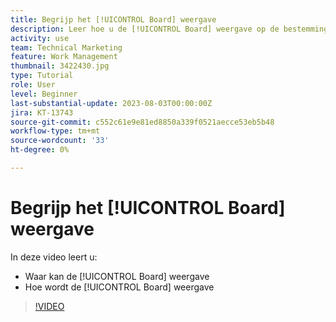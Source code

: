 ```yaml
---
title: Begrijp het [!UICONTROL Board] weergave
description: Leer hoe u de [!UICONTROL Board] weergave op de bestemmingspagina van het project.
activity: use
team: Technical Marketing
feature: Work Management
thumbnail: 3422430.jpg
type: Tutorial
role: User
level: Beginner
last-substantial-update: 2023-08-03T00:00:00Z
jira: KT-13743
source-git-commit: c552c61e9e81ed8850a339f0521aecce53eb5b48
workflow-type: tm+mt
source-wordcount: '33'
ht-degree: 0%

---
```


# Begrijp het [!UICONTROL Board] weergave

In deze video leert u:

* Waar kan de [!UICONTROL Board] weergave
* Hoe wordt de [!UICONTROL Board] weergave


>[!VIDEO](https://video.tv.adobe.com/v/3422430/?quality=12&learn=on)
